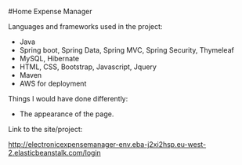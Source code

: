 #Home Expense Manager

Languages and frameworks used in the project:

- Java
- Spring boot, Spring Data, Spring MVC, Spring Security, Thymeleaf
- MySQL, Hibernate
- HTML, CSS, Bootstrap, Javascript, Jquery
- Maven
- AWS for deployment

Things I would have done differently:
- The appearance of the page.

Link to the site/project:

http://electronicexpensemanager-env.eba-j2xi2hsp.eu-west-2.elasticbeanstalk.com/login
